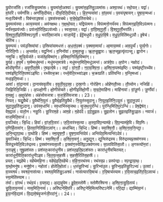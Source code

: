 

  
यु॒वोरजां॑सि। रजां॑सिसु॒यमा॑सः। सु॒यमा॑सो॒अश्वाः॑। सु॒यमा॑स॒इति॑सु॒ऽयमा॑सः। अश्वा॒रथः॑। रथो॒यत्। यद्वां॑। वां॒परि॑। पर्यर्णां॑सि। अर्णां॑सि॒दीय॑त्। दीय॒दिति॒दीय॑त्।। हि॒र॒ण्यया॑वां। वां॒प॒वयः॑। प॒वयः॑पृषायन्। पृ॒षा॒य॒न्मध्वः॑। मध्वः॒पिब॑न्तौ। पिब॑न्ताउ॒षसः॑। उ॒षस॑स्सचथे। स॒चे॒थे॒इति॑सचेथे।।  
यु॒वमत्य॑स्या। अत्य॒स्याव॑। अव॑नक्षथः। न॒क्ष॒थो॒यत्। यद्विप॑त्मनः। विप॑त्मनो॒नर्य॑स्य। विप॑त्मन॒इति॒विऽप॑त्मनः। नर्य॑स्य॒प्रय॑ज्योः। प्रय॑ज्यो॒रिति॒प्रऽय॑ज्योः।। स्वसा॒यत्। यद्वां॑। वां॒वि॒श्व॒गू॒र्ती॒। वि॒श्व॒गू॒र्ती॒भरा॑ति। वि॒श्व॒गू॒र्ती॒इति॑विश्वऽगूर्ती। भरा॑ति॒वाजा॑य। वाजा॒येट्टे॑। ईट्टे॑मधुपौ। म॒धु॒पा॒वि॒षे। म॒धु॒पा॒विति॑मधुऽपौ। इ॒षेच॑। चेति॑च।।  
यु॒वम्पयः॑। पय॑उ॒स्रिया॑यां। उ॒स्रिया॑यामधत्तं। अ॒ध॒त्तं॒प॒क्वं। प॒क्वमा॒मायां॑। आ॒माया॒मव॑। अव॒पूर्व्यं॑। पूर्व्य॒गोः। गोरिति॒गोः।। अ॒न्तर्यत्। यद्व॒निनः॑। व॒निनो॑वां। वा॒मृ॒त॒प्सू॒। ऋ॒त॒प्सू॒ह्वा॒रः। ऋ॒त॒प्सूइत्यृ॑तऽप्सू। ह्वा॒रोन। नशुचिः॑। शुचि॒र्यज॑ते। यज॑तेह॒विष्मा॑न्। ह॒विष्मा॒निति॑ह॒विष्मा॑न्।।  
यु॒वंह॑। ह॒घ॒र्मं। घ॒र्मम्मधु॑मन्तं। मधु॑मन्त॒मत्र॑ये। मधु॑मन्त॒मिति॒मधु॑ऽमन्तं। अत्र॑ये॒पः। अ॒पोन। नक्षोदः॑। क्षोदो॑वृणीतं। अ॒वृ॒णी॒त॒मे॒षे। ए॒षइत्ये॒षे।। तद्वां॑। वां॒न॒रौ॒। न॒रा॒व॒श्वि॒ना॒। अ॒श्वि॒ना॒पश्व॑इष्टिः। पश्व॑इष्टी॒रथ्ये॑व। पश्व॑इष्टि॒रिति॒पश्वः॑ऽइष्टिः। रथ्ये॑वच॒क्रा। रथ्ये॒वेति॒रथ्या॑ऽइव। च॒क्राप्रति॑। प्रति॑यन्ति। य॒न्ति॒मध्वः॑। मध्व॒इति॒मध्वः॑।।  
आवां॑। वां॒दा॒नाय॑। दा॒नाय॑ववृतीय। व॒वृ॒ती॒य॒द॒स्रा॒। द॒स्रा॒गोः। गोरो॑हेण। ओहे॑णतौ॒ग्र्यः। तौ॒ग्र्योन। नजिव्रिः॑। जिव्रि॒रिति॒जिव्रिः॑।। अ॒पःक्षो॒णी। क्षो॒णीस॑चते। क्षो॒णीइति॑क्षो॒णी। स॒च॒ते॒माहि॑ना। माहि॑नावां। वां॒जू॒र्णः। जू॒र्णोवां॑। वा॒म॒क्षुः॑। अ॒क्षुरंह॑सः। अंह॑सोयजत्रा। य॒ज॒त्रे॒ति॑यजत्रा।। 23।।  
नियत्। यद्यु॒वैथे॑। यु॒वैथे॑नि॒युतः॑। यु॒वैथे॒इति॑यु॒वैथे॑। नि॒युत॑स्सुदानू। नि॒युत॒इति॑नि॒ऽयुतः॑। सु॒दा॒नू॒उप॑। सुदा॒नू॒इति॑सुऽदानू। उप॑स्व॒धाभिः॑। स्व॒धाभि॑स्सृजथः। सृ॒ज॒थः॒पुर॑न्धिं। पुर॑न्धि॒मिति॒पुरं॑ऽन्धिं।। प्रेष॒द्वेष॑त्। वेष॒द्वातः॑। वातो॒न। नसू॒रिः। सू॒रिराम॒हे। आम॒हे। म॒हेद॑दे। द॒दे॒सु॒व्र॒तः। सु॒व्र॒तोन। सु॒व्र॒तइति॑सु॒ऽव्र॒तः। नवाजं॑। वाज॒मिति॒वाजं॑।।  
व॒यञ्चि॑त्। चि॒ध्दि। हिवां॑। वां॒ज॒रि॒तारः॑। ज॒रि॒तार॑स्स॒त्या। अ॒स्या॒वि॑प॒न्याम॑हे। वि॒प॒न्याम॑हे॒वि। विप॒णिः। प॒णिर्हि॒तावा॑न्। हि॒तवा॒निति॑हि॒तऽवा॑न्।। अधा॑चित्। चि॒ध्दि। हिष्म॑। स्मा॒श्वि॒नौ॒। अ॒श्वि॒ना॒व॒नि॒न्द्या॒। अ॒नि॒न्द्या॒पा॒थः। पा॒थोहि। हिष्म॑। स्मा॒वृ॒ष॒णौ॒। वृ॒ष॒णा॒वन्ति॑देवं। अन्ति॑देव॒मित्यन्ति॑ऽदेवं।।  
यु॒वाञ्चि॑त्। चि॒ध्दि। हिष्म॑। स्मा॒श्वि॒नौ॒। अ॒श्वि॒ना॒वनु॑। अनु॒द्यून्। द्यून्विरु॑द्रस्य। विरु॑द्रस्यप्र॒स्रव॑णस्य। विरु॑द्र॒स्येति॒विऽरु॑द्रस्य। प्र॒स्रव॑णस्यसा॒तौ। प्र॒स्रव॑ण॒स्येति॑प्र॒ऽस्रव॑णस्य। सा॒ताविति॑सा॒तौ।। अ॒गस्त्यो॑न॒रां। न॒रान्नृषु॑। नृषु॒प्रश॑स्तः। प्रश॑स्तः॒कारा॑धुनीव। प्रश॑स्त॒इति॒प्रऽश॑स्तः। कारा॑धुनीवचितयत्। कारा॑धुनी॒वेति॒कारा॑धुनीऽइव। चि॒त॒य॒त्स॒हस्रैः॑। स॒हस्रै॒रिति॑स॒हस्रैः॑।।  
प्रयत्। यद्वहे॑थे। वहे॑थेमहि॒ना। वहे॑थे॒इति॒वहे॑थे। म॒हि॒ना॒रथ॑स्य। रथ॑स्य॒प्र। प्रस्प॑न्द्राः। स्प॒न्द्रा॒या॒थः॒। या॒थो॒मनु॑षः। मनु॑षो॒न। नहोता॑। होतेति॒होता॑।। ध॒त्तंसू॒रिभ्यः॑। सू॒रिभ्य॑उ॒त। सू॒रिभ्य॒इति॑सू॒रिऽभ्यः॑। उ॒तवा॑। वा॒स्वश्व्यं॑। स्वश्व्यं॒नास॑त्या। स्वश्व्य॒मिति॑सु॒ऽअश्व्यं॑। नास॑त्यारयि॒षाचः॑। र॒यि॒षाच॑स्याम। र॒यि॒साच॒इति॑र॒यि॒ऽसाचः॑। स्या॒मेति॑स्याम।।  
तंवां॑। वां॒रथं॑। रथं॑व॒यं। व॒यम॒द्य। अ॒द्याहु॑वेम। हु॒वे॒म॒स्तोमैः॑। स्तोमै॑रश्विना। अ॒श्वि॒ना॒सु॒वि॒ताय॑। सु॒वि॒ताय॒नव्यं॑। नव्य॒मिति॒नव्यं॑।। अरि॑ष्टनेमिं॒परि॑। अरि॑ष्ट॒नेमि॒मित्यरि॑ष्टऽनेमिं। परि॒द्यां। द्याम्मि॑या॒नं। इ॒या॒नंवि॒द्याम॑। वि॒द्यामे॒षंवृ॒जनं॑जी॒रदा॑नुं।। 24।।  
